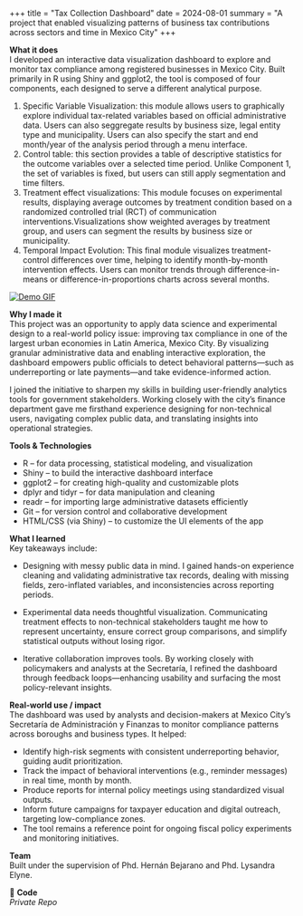+++
title = "Tax Collection Dashboard"
date = 2024-08-01
summary = "A project that enabled visualizing patterns of business tax contributions across sectors and time in Mexico City"
+++

**What it does**  
I developed an interactive data visualization dashboard to explore and monitor tax compliance among registered businesses in Mexico City. Built primarily in R using Shiny and ggplot2, the tool is composed of four components, each designed to serve a different analytical purpose.
1. Specific Variable Visualization: this module allows users to graphically explore individual tax-related variables based on official administrative data. Users can also seggregate results by business size, legal entity type and municipality. Users can also specify the start and end month/year of the analysis period through a menu interface.
2. Control table: this section provides a table of descriptive statistics for the outcome variables over a selected time period. Unlike Component 1, the set of variables is fixed, but users can still apply segmentation and time filters.
3. Treatment effect visualizations: This module focuses on experimental results, displaying average outcomes by treatment condition based on a randomized controlled trial (RCT) of communication interventions.Visualizations show weighted averages by treatment group, and users can segment the results by business size or municipality.
4. Temporal Impact Evolution: This final module visualizes treatment-control differences over time, helping to identify month-by-month intervention effects. Users can monitor trends through difference-in-means or difference-in-proportions charts across several months.


[![Demo GIF](/images/projects/bidsaf_gif.gif)](https://youtu.be/1D6tIifEE1k)

**Why I made it**  
This project was an opportunity to apply data science and experimental design to a real-world policy issue: improving tax compliance in one of the largest urban economies in Latin America, Mexico City. By visualizing granular administrative data and enabling interactive exploration, the dashboard empowers public officials to detect behavioral patterns—such as underreporting or late payments—and take evidence-informed action.

I joined the initiative to sharpen my skills in building user-friendly analytics tools for government stakeholders. Working closely with the city’s finance department gave me firsthand experience designing for non-technical users, navigating complex public data, and translating insights into operational strategies.



**Tools & Technologies**  
- R – for data processing, statistical modeling, and visualization
- Shiny – to build the interactive dashboard interface
- ggplot2 – for creating high-quality and customizable plots
- dplyr and tidyr – for data manipulation and cleaning
- readr – for importing large administrative datasets efficiently
- Git – for version control and collaborative development
- HTML/CSS (via Shiny) – to customize the UI elements of the app

**What I learned**  
Key takeaways include:

- Designing with messy public data in mind. I gained hands-on experience cleaning and validating administrative tax records, dealing with missing fields, zero-inflated variables, and inconsistencies across reporting periods.

- Experimental data needs thoughtful visualization. Communicating treatment effects to non-technical stakeholders taught me how to represent uncertainty, ensure correct group comparisons, and simplify statistical outputs without losing rigor.

- Iterative collaboration improves tools. By working closely with policymakers and analysts at the Secretaría, I refined the dashboard through feedback loops—enhancing usability and surfacing the most policy-relevant insights.

**Real-world use / impact**  
The dashboard was used by analysts and decision-makers at Mexico City’s Secretaría de Administración y Finanzas to monitor compliance patterns across boroughs and business types. It helped:

- Identify high-risk segments with consistent underreporting behavior, guiding audit prioritization.
- Track the impact of behavioral interventions (e.g., reminder messages) in real time, month by month.
- Produce reports for internal policy meetings using standardized visual outputs.
- Inform future campaigns for taxpayer education and digital outreach, targeting low-compliance zones.
- The tool remains a reference point for ongoing fiscal policy experiments and monitoring initiatives.

**Team**  
Built under the supervision of Phd. Hernán Bejarano and Phd. Lysandra Elyne.

🔗 **Code**  
*Private Repo*